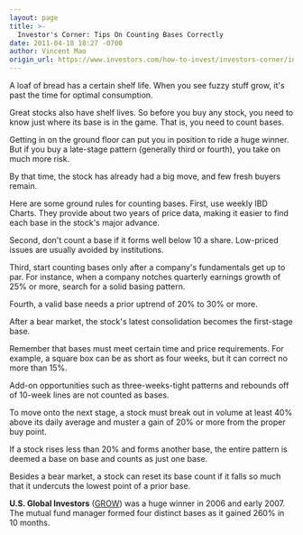 ```yaml
---
layout: page
title: >-
  Investor's Corner: Tips On Counting Bases Correctly
date: 2011-04-18 18:27 -0700
author: Vincent Mao
origin_url: https://www.investors.com/how-to-invest/investors-corner/investors-corner-tips-on-counting-bases-correctly
---
```





A loaf of bread has a certain shelf life. When you see fuzzy stuff grow, it's past the time for optimal consumption.


Great stocks also have shelf lives. So before you buy any stock, you need to know just where its base is in the game. That is, you need to count bases.


Getting in on the ground floor can put you in position to ride a huge winner. But if you buy a late-stage pattern (generally third or fourth), you take on much more risk.


By that time, the stock has already had a big move, and few fresh buyers remain.


Here are some ground rules for counting bases. First, use weekly IBD Charts. They provide about two years of price data, making it easier to find each base in the stock's major advance.


Second, don't count a base if it forms well below 10 a share. Low-priced issues are usually avoided by institutions.


Third, start counting bases only after a company's fundamentals get up to par. For instance, when a company notches quarterly earnings growth of 25% or more, search for a solid basing pattern.


Fourth, a valid base needs a prior uptrend of 20% to 30% or more.


After a bear market, the stock's latest consolidation becomes the first-stage base.


Remember that bases must meet certain time and price requirements. For example, a square box can be as short as four weeks, but it can correct no more than 15%.


Add-on opportunities such as three-weeks-tight patterns and rebounds off of 10-week lines are not counted as bases.


To move onto the next stage, a stock must break out in volume at least 40% above its daily average and muster a gain of 20% or more from the proper buy point.


If a stock rises less than 20% and forms another base, the entire pattern is deemed a base on base and counts as just one base.


Besides a bear market, a stock can reset its base count if it falls so much that it undercuts the lowest point of a prior base.


**U.S. Global Investors** ([GROW](https://research.investors.com/quote.aspx?symbol=GROW)) was a huge winner in 2006 and early 2007. The mutual fund manager formed four distinct bases as it gained 260% in 10 months.




